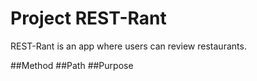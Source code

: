 # Project REST-Rant

REST-Rant is an app where users can review restaurants.

##Method
##Path
##Purpose
